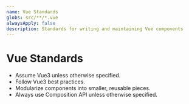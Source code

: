 ```yaml
---
name: Vue Standards
globs: src/**/*.vue
alwaysApply: false
description: Standards for writing and maintaining Vue components
---
```


# Vue Standards

- Assume Vue3 unless otherwise specified.
- Follow Vue3 best practices.
- Modularize components into smaller, reusable pieces.
- Always use Composition API unless otherwise specified.

